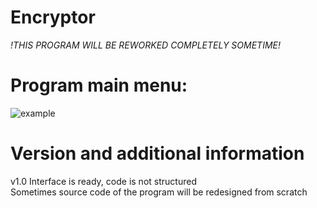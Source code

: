 # Encryptor
*!THIS PROGRAM WILL BE REWORKED COMPLETELY SOMETIME!*    
# Program main menu:  
![example](https://github.com/bionic04/Encryptor/assets/125572458/cb0079f2-9c37-4fdb-bff6-c2154f9ac3a8)  
# Version and additional information  
v1.0 Interface is ready, code is not structured  
Sometimes source code of the program will be redesigned from scratch
